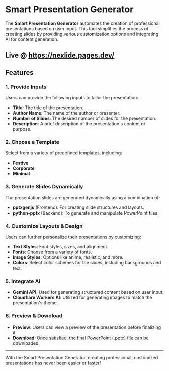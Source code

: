 # Smart Presentation Generator

The **Smart Presentation Generator** automates the creation of professional presentations based on user input. This tool simplifies the process of creating slides by providing various customization options and integrating AI for content generation.

## Live @ https://nexlide.pages.dev/

## Features

### 1. **Provide Inputs**
Users can provide the following inputs to tailor the presentation:
- **Title**: The title of the presentation.
- **Author Name**: The name of the author or presenter.
- **Number of Slides**: The desired number of slides for the presentation.
- **Description**: A brief description of the presentation's content or purpose.

### 2. **Choose a Template**
Select from a variety of predefined templates, including:
- **Festive**
- **Corporate**
- **Minimal**

### 3. **Generate Slides Dynamically**
The presentation slides are generated dynamically using a combination of:
- **pptxgenjs** (Frontend): For creating slide structures and layouts.
- **python-pptx** (Backend): To generate and manipulate PowerPoint files.

### 4. **Customize Layouts & Design**
Users can further personalize their presentations by customizing:
- **Text Styles**: Font styles, sizes, and alignment.
- **Fonts**: Choose from a variety of fonts.
- **Image Styles**: Options like anime, realistic, and more.
- **Colors**: Select color schemes for the slides, including backgrounds and text.

### 5. **Integrate AI**
- **Gemini API**: Used for generating structured content based on user input.
- **Cloudflare Workers AI**: Utilized for generating images to match the presentation's theme.

### 6. **Preview & Download**
- **Preview**: Users can view a preview of the presentation before finalizing it.
- **Download**: Once satisfied, the final PowerPoint (.pptx) file can be downloaded.

---

With the Smart Presentation Generator, creating professional, customized presentations has never been easier or faster!
